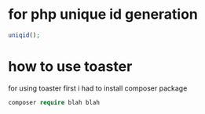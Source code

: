 # for php unique id generation 

~~~php
uniqid();
~~~

# how to use toaster

for using toaster first i had to install composer package

~~~php
composer require blah blah
~~~


